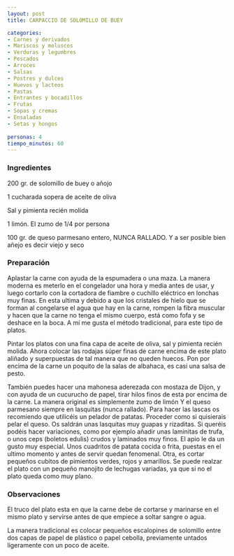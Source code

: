 ```yaml
---
layout: post
title: CARPACCIO DE SOLOMILLO DE BUEY

categories:
- Carnes y derivados
- Mariscos y moluscos
- Verduras y legumbres
- Pescados
- Arroces
- Salsas
- Postres y dulces
- Huevos y lacteos
- Pastas
- Entrantes y bocadillos
- Frutas
- Sopas y cremas
- Ensaladas
- Setas y hongos
 
personas: 4 
tiempo_minutos: 60 
---
```

<h3>Ingredientes</h3>
200 gr. de solomillo de buey o añojo

1 cucharada sopera de aceite de oliva

Sal y pimienta recién molida

1 limón. El zumo de 1/4 por persona

100 gr. de queso parmesano entero, NUNCA RALLADO. Y a ser posible bien añejo es decir viejo y seco

<h3>Preparación</h3>
Aplastar la carne con ayuda de la espumadera o una maza. La manera moderna es meterlo en el congelador una hora y media antes de usar, y luego cortarlo con la cortadora de fiambre o cuchillo eléctrico en lonchas muy finas. En esta ultima y debido a que los cristales de hielo que se forman al congelarse el agua que hay en la carne, rompen la fibra muscular y hacen que la carne no tenga el mismo cuerpo, está como fofa y se deshace en la boca. A mí me gusta el método tradicional, para este tipo de platos.

Pintar los platos con una fina capa de aceite de oliva, sal y pimienta recién molida. Ahora colocar las rodajas súper finas de carne encima de este plato aliñado y superpuestas de tal manera que no queden huecos. Pon por encima de la carne un poquito de la salas de albahaca, es casi una salsa de pesto.

También puedes hacer una mahonesa aderezada con mostaza de Dijon, y con ayuda de un cucurucho de papel, tirar hilos finos de esta por encima de la carne. La manera original es simplemente zumo de limón Y el queso parmesano siempre en lasquitas (nunca rallado). Para hacer las lascas os recomiendo que utilicéis un pelador de patatas. Proceder como si quisierais pelar el queso. Os saldrán unas lasquitas muy guapas y rizaditas. Si queréis podéis hacer variaciones, como por ejemplo añadir unas laminitas de trufa, o unos ceps (boletos edulis) crudos y laminados muy finos. El apio le da un gusto muy especial. Unos cuadritos de patata cocida o frita, puestas en el ultimo momento y antes de servir quedan fenomenal. Otra, es cortar pequeños cubitos de pimientos verdes, rojos y amarillos. Se puede realzar el plato con un pequeño manojito de lechugas variadas, ya que si no el plato queda como muy plano.

<h3>Observaciones</h3>
El truco del plato esta en que la carne debe de cortarse y marinarse en el mismo plato y servirse antes de que empiece a soltar sangre o agua.

La manera tradicional es colocar pequeños escalopines de solomillo entre dos capas de papel de plástico o papel cebolla, previamente untados ligeramente con un poco de aceite.

